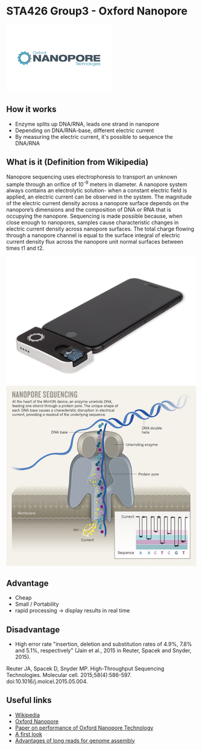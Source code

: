 # STA426 Group3 - Oxford Nanopore
![Logo](/Oxford-Nanopore.png)

## How it works

* Enzyme splits up DNA/RNA, leads one strand in nanopore
* Depending on DNA/RNA-base, different electric current
* By measuring the electric current, it's possible to sequence the DNA/RNA


## What is it (Definition from Wikipedia)

Nanopore sequencing uses electrophoresis to transport an unknown sample through an orifice of 10<sup>-9</sup> meters in diameter. A nanopore system always contains an electrolytic solution- when a constant electric field is applied, an electric current can be observed in the system. The magnitude of the electric current density across a nanopore surface depends on the nanopore’s dimensions and the composition of DNA or RNA that is occupying the nanopore. Sequencing is made possible because, when close enough to nanopores, samples cause characteristic changes in electric current density across nanopore surfaces. The total charge flowing through a nanopore channel is equal to the surface integral of electric current density flux across the nanopore unit normal surfaces between times t1 and t2.

![Device](/Device.png)
![Technology](/Nanopore_Seq.jpg)

## Advantage

* Cheap
* Small / Portability
* rapid processing -> display results in real time

## Disadvantage

* High error rate
"insertion, deletion and substitution rates of 4.9%, 7.8% and 5.1%, respectively" (Jain et al., 2015 in Reuter, Spacek and Snyder, 2015).

Reuter JA, Spacek D, Snyder MP. High-Throughput Sequencing Technologies. Molecular cell. 2015;58(4):586-597. doi:10.1016/j.molcel.2015.05.004.
## Useful links	

* [Wikipedia](https://en.wikipedia.org/wiki/Oxford_Nanopore_Technologies)
* [Oxford Nanopore](https://nanoporetech.com/)
* [Paper on performance of Oxford Nanopore Technology](https://www.sciencedirect.com/science/article/pii/S2214753515000224)
* [A first look](https://onlinelibrary.wiley.com/doi/full/10.1111/1755-0998.12324)
* [Advantages of long reads for genome assembly](https://nanoporetech.com/sites/default/files/s3/white-papers/WGS_Assembly_white_paper.pdf?submissionGuid=40a7546b-9e51-42e7-bde9-b5ddef3c3512)
